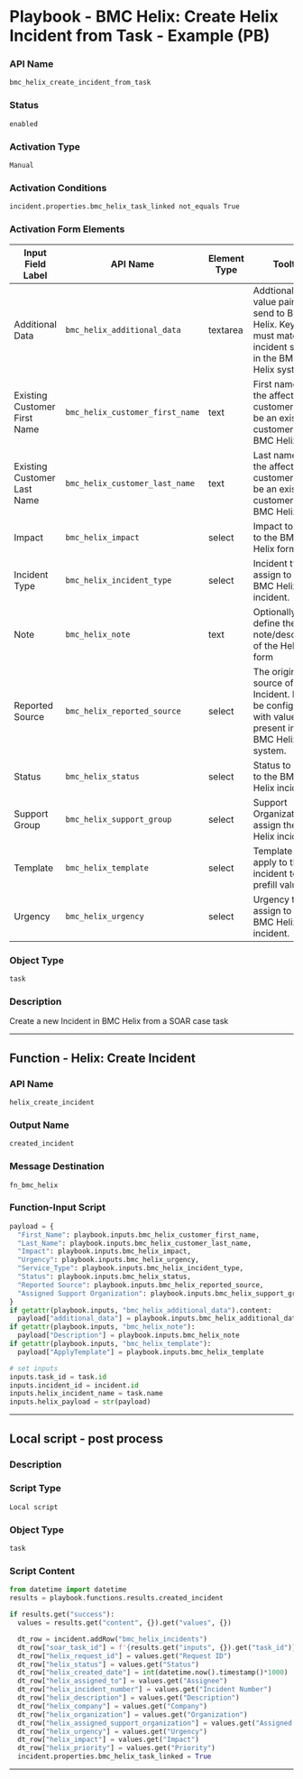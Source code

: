 <!--
    DO NOT MANUALLY EDIT THIS FILE
    THIS FILE IS AUTOMATICALLY GENERATED WITH resilient-sdk codegen
    Generated with resilient-sdk v50.0.151
-->

# Playbook - BMC Helix: Create Helix Incident from Task - Example (PB)

### API Name
`bmc_helix_create_incident_from_task`

### Status
`enabled`

### Activation Type
`Manual`

### Activation Conditions
`incident.properties.bmc_helix_task_linked not_equals True`

### Activation Form Elements
| Input Field Label | API Name | Element Type | Tooltip | Requirement |
| ----------------- | -------- | ------------ | ------- | ----------- |
| Additional Data | `bmc_helix_additional_data` | textarea | Addtional key value pairs to send to BMC Helix. Keys must match the incident schema in the BMC Helix system. | Optional |
| Existing Customer First Name | `bmc_helix_customer_first_name` | text | First name of the affected customer. Must be an existing customer on BMC Helix. | Always |
| Existing Customer Last Name | `bmc_helix_customer_last_name` | text | Last name of the affected customer. Must be an existing customer on BMC Helix. | Always |
| Impact | `bmc_helix_impact` | select | Impact to assign to the BMC Helix form | Always |
| Incident Type | `bmc_helix_incident_type` | select | Incident type to assign to the BMC Helix incident. | Always |
| Note | `bmc_helix_note` | text | Optionally, define the note/description of the Helix form | Optional |
| Reported Source | `bmc_helix_reported_source` | select | The originating source of this Incident. Must be configured with values present in your BMC Helix system. | Always |
| Status | `bmc_helix_status` | select | Status to assign to the BMC Helix incident. | Always |
| Support Group | `bmc_helix_support_group` | select | Support Organization to assign the BMC Helix incident. | Always |
| Template | `bmc_helix_template` | select | Template to apply to the incident to prefill values | Optional |
| Urgency | `bmc_helix_urgency` | select | Urgency to assign to the BMC Helix incident. | Always |

### Object Type
`task`

### Description
Create a new Incident in BMC Helix from a SOAR case task


---
## Function - Helix: Create Incident

### API Name
`helix_create_incident`

### Output Name
`created_incident`

### Message Destination
`fn_bmc_helix`

### Function-Input Script
```python
payload = {
  "First_Name": playbook.inputs.bmc_helix_customer_first_name,
  "Last_Name": playbook.inputs.bmc_helix_customer_last_name,
  "Impact": playbook.inputs.bmc_helix_impact,
  "Urgency": playbook.inputs.bmc_helix_urgency,
  "Service_Type": playbook.inputs.bmc_helix_incident_type,
  "Status": playbook.inputs.bmc_helix_status,
  "Reported Source": playbook.inputs.bmc_helix_reported_source,
  "Assigned Support Organization": playbook.inputs.bmc_helix_support_group
}
if getattr(playbook.inputs, "bmc_helix_additional_data").content:
  payload["additional_data"] = playbook.inputs.bmc_helix_additional_data.content
if getattr(playbook.inputs, "bmc_helix_note"):
  payload["Description"] = playbook.inputs.bmc_helix_note
if getattr(playbook.inputs, "bmc_helix_template"):
  payload["ApplyTemplate"] = playbook.inputs.bmc_helix_template

# set inputs
inputs.task_id = task.id
inputs.incident_id = incident.id
inputs.helix_incident_name = task.name
inputs.helix_payload = str(payload)
```

---

## Local script - post process

### Description


### Script Type
`Local script`

### Object Type
`task`

### Script Content
```python
from datetime import datetime
results = playbook.functions.results.created_incident

if results.get("success"):
  values = results.get("content", {}).get("values", {})

  dt_row = incident.addRow("bmc_helix_incidents")
  dt_row["soar_task_id"] = f'{results.get("inputs", {}).get("task_id")}: {results.get("inputs", {}).get("helix_incident_name")}'
  dt_row["helix_request_id"] = values.get("Request ID")
  dt_row["helix_status"] = values.get("Status")
  dt_row["helix_created_date"] = int(datetime.now().timestamp()*1000)
  dt_row["helix_assigned_to"] = values.get("Assignee")
  dt_row["helix_incident_number"] = values.get("Incident Number")
  dt_row["helix_description"] = values.get("Description")
  dt_row["helix_company"] = values.get("Company")
  dt_row["helix_organization"] = values.get("Organization")
  dt_row["helix_assigned_support_organization"] = values.get("Assigned Support Organization")
  dt_row["helix_urgency"] = values.get("Urgency")
  dt_row["helix_impact"] = values.get("Impact")
  dt_row["helix_priority"] = values.get("Priority")
  incident.properties.bmc_helix_task_linked = True
```

---

